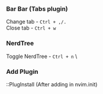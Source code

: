 ### Bar Bar (Tabs plugin)
Change tab - `Ctrl + ,/.` \
Close tab - `Ctrl + w`

### NerdTree 
Toggle NerdTree - `Ctrl + n` \

### Add Plugin
::PlugInstall (After adding in nvim.init)
